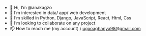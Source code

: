 - 👋 Hi, I’m @anakagzo
- 👀 I’m interested in data/ app/ web development 
- 🌱 I’m skilled in Python, Django, JavaScript, React, Html, Css
- 💞️ I’m looking to collaborate on any project
- 📫 How to reach me (my account) / ugooaghanya98@gmail.com 

<!---
anakagzo/anakagzo is a ✨ special ✨ repository because its `README.md` (this file) appears on your GitHub profile.
You can click the Preview link to take a look at your changes.
--->

